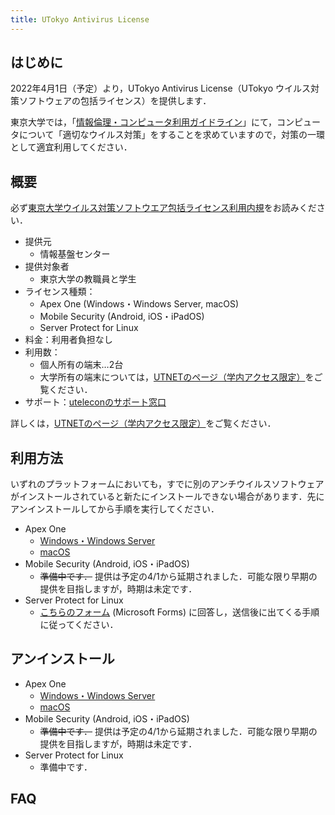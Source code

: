 ```yaml
---
title: UTokyo Antivirus License
---
```


## はじめに

2022年4月1日（予定）より，UTokyo Antivirus License（UTokyo ウイルス対策ソフトウェアの包括ライセンス）を提供します．

東京大学では，「[情報倫理・コンピュータ利用ガイドライン](https://www.u-tokyo.ac.jp/adm/cie/ja/index.html)」にて，コンピュータについて「適切なウイルス対策」をすることを求めていますので，対策の一環として適宜利用してください．

## 概要

必ず[東京大学ウイルス対策ソフトウエア包括ライセンス利用内規](terms/terms-of-antivirus-licence.pdf)をお読みください．

* 提供元
  * 情報基盤センター
* 提供対象者
  * 東京大学の教職員と学生
* ライセンス種類：
  * Apex One (Windows・Windows Server, macOS)
  * Mobile Security (Android, iOS・iPadOS)
  * Server Protect for Linux
* 料金：利用者負担なし
* 利用数：
  * 個人所有の端末…2台
  * 大学所有の端末については，[UTNETのページ（学内アクセス限定）](https://nc.u-tokyo.ac.jp/internal-only/antivirus-trend)をご覧ください．
* サポート：[uteleconのサポート窓口](/support/)

詳しくは，[UTNETのページ（学内アクセス限定）](https://nc.u-tokyo.ac.jp/internal-only/antivirus-trend)をご覧ください．

## 利用方法

いずれのプラットフォームにおいても，すでに別のアンチウイルスソフトウェアがインストールされていると新たにインストールできない場合があります．先にアンインストールしてから手順を実行してください．

* Apex One
  * [Windows・Windows Server](windows/#install)
  * [macOS](macos/#install)
* Mobile Security (Android, iOS・iPadOS)
  * <s>準備中です．</s> 提供は予定の4/1から延期されました．可能な限り早期の提供を目指しますが，時期は未定です．
* Server Protect for Linux
  * [こちらのフォーム](https://forms.office.com/Pages/ResponsePage.aspx?id=T6978HAr10eaAgh1yvlMhBCCCVVuSxhHuBb1A09B1RpUQkdXUzQ0TUdFSzk4RU1aUzNKUkRFVjEyTC4u) (Microsoft Forms) に回答し，送信後に出てくる手順に従ってください．

## アンインストール

* Apex One
  * [Windows・Windows Server](windows/#uninstall)
  * [macOS](macos/#uninstall)
* Mobile Security (Android, iOS・iPadOS)
  * <s>準備中です．</s> 提供は予定の4/1から延期されました．可能な限り早期の提供を目指しますが，時期は未定です．
* Server Protect for Linux
  * 準備中です．

## FAQ
